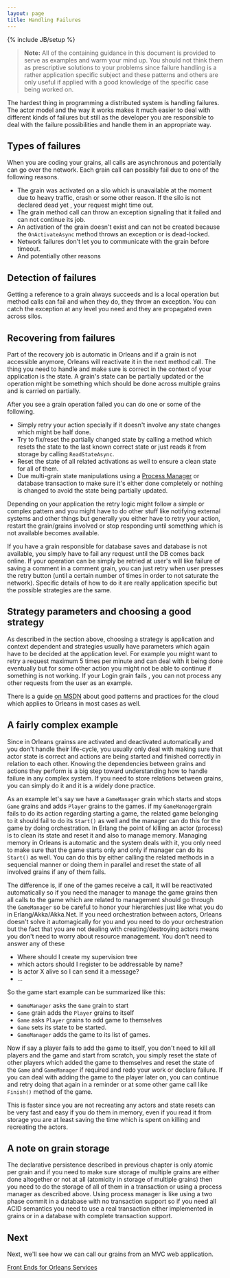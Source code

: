 ```yaml
---
layout: page
title: Handling Failures
---
```

{% include JB/setup %}

> **Note:** All of the containing guidance in this document is provided to serve as examples and warm your mind up. You should not think them as prescriptive solutions to your problems since failure handling is a rather application specific subject and these patterns and others are only useful if applied with a good knowledge of the specific case being worked on.

The hardest thing in programming a distributed system is handling failures. The actor model and the way it works makes it much easier to deal with different kinds of failures but still as the developer you are responsible to deal with the failure possibilities and handle them in an appropriate way.

## Types of failures

When you are coding your grains, all calls are asynchronous and potentially can go over the network. Each grain call can possibly fail due to one of the following reasons.

- The grain was activated on a silo which is unavailable at the moment due to heavy traffic, crash or some other reason. If the silo is not declared dead yet , your request might time out.
- The grain method call can throw an exception signaling that it failed and can not continue its job.
- An activation of the grain doesn't exist and can not be created because the `OnActivateAsync` method throws an exception or is dead-locked.
- Network failures don't let you to communicate with the grain before timeout.
- And potentially other reasons

## Detection of failures

Getting a reference to a grain always succeeds and is a local operation but method calls can fail and when they do, they throw an exception. You can catch the exception at any level you need and they are propagated even across silos. 

## Recovering from failures

Part of the recovery job is automatic in Orleans and if a grain is not accessible anymore, Orleans will reactivate it in the next method call. The thing you need to handle and make sure is correct in the context of your application is the state. A grain's state can be partially updated or the operation might be something which should be done across multiple grains and is carried on partially.

After you see a grain operation failed you can do one or some  of the following.

- Simply retry your action specially if it doesn't involve any state changes which might be half done.
- Try to fix/reset the partially changed state by calling a method which resets the state to the last known correct state or just reads it from storage by calling `ReadStateAsync`.
- Reset the state of all related activations as well to ensure a clean state for all of them.
- Due multi-grain state manipulations using a [Process Manager](https://msdn.microsoft.com/en-us/library/jj591569.aspx) or database transaction to make sure it's either done completely or nothing is changed to avoid the state being partially updated.

Depending on your application the retry logic might follow a simple or complex pattern and you might have to do other stuff like notifying external systems and other things but generally you either have to retry your action, restart the grain/grains involved or stop responding until something which is not available becomes available. 

If you have a grain responsible for database saves and database is not available, you simply have to fail any request until the DB comes back online. If your operation can be simply be retried at user's will like failure of saving a comment in a comment grain, you can just retry when user presses the retry button (until a certain number of times in order to not saturate the network). Specific details of how to do it are really application specific but the possible strategies are the same.

## Strategy parameters and choosing a good strategy

As described in the section above, choosing a strategy is application and context dependent and strategies usually have parameters which again have to be decided at the application level. For example you might want to retry a request maximum 5 times per minute and can deal with it being done eventually but for some other action you might not be able to continue if something is not working. If your Login grain fails , you can not process any other requests from the user as an example. 

There is a guide [on MSDN](https://msdn.microsoft.com/en-us/library/dn568099.aspx) about good patterns and practices for the cloud which applies to Orleans in most cases as well.

## A fairly complex example

Since in Orleans grainss are activated and deactivated automatically and you don't handle their life-cycle, you usually only deal with making sure that actor state is correct and actions are being started and finished correctly in relation to each other. Knowing the dependencies between grains and actions they perform is a big step toward understanding how to handle failure in any complex system. If you need to store relations between grains, you can simply do it and it is a widely done practice. 

As an example let's say we have a `GameManager` grain which starts and stops `Game` grains and adds `Player` grains to the games.  if my `GameManager`grain fails to do its action regarding starting a game, the related game belonging to it should fail to do its `Start()` as well and the manager can do this for the game by doing orchestration. In Erlang the point of killing an actor (process) is to clean its state and reset it and also to manage memory. Managing memory in Orleans is automatic and the system deals with it, you only need to make sure that the game starts only and only if manager can do its `Start()` as well. You can do this by either calling the related methods in a sequencial manner or doing them in parallel and reset the state of all involved grains if any of them fails.

The difference is, if one of the games receive a call, it will be reactivated automatically so if you need the manager to manage the game grains then all calls to the game which are related to management should go through the `GameManager` so be careful to honor your hierarchies just like what you do in Erlang/Akka/Akka.Net. If you need orchestration between actors, Orleans doesn't solve it automagically for you and you need to do your orchestration but the fact that you are not dealing with creating/destroying actors means you don't need to worry about resource management. You don't need to answer any of these

- Where should I create my supervision tree
- which actors should I register to be addressable by name?
- Is actor X alive so I can send it a message?
- ...

So the game start example can be summarized like this:

- `GameManager` asks the `Game` grain to start
- `Game` grain adds the `Player` grains to itself
- `Game` asks `Player` grains to add game to themselves
- `Game` sets its state to be started.
- `GameManager` adds the game to its list of games.

Now if say a player fails to add the game to itself, you don't need to kill all players and the game and start from scratch, you simply reset the state of other players which added the game to themselves and reset the state of the `Game` and `GameManager` if required and redo your work or declare failure. If you can deal with adding the game to the player later on, you can continue and retry doing that again in a reminder or at some other game call like `Finish()` method of the game.

This is faster since you are not recreating any actors and state resets can be very fast and easy if you do them in memory, even if you read it from storage you are at least saving the time which is spent on killing and recreating the actors.

## A note on grain storage

The declarative persistence described in previous chapter is only atomic per grain and if you need to make sure storage of multiple grains are either done altogether or not at all (atomicity in storage of multiple grains) then you need to do the storage of all of them in a transaction or using a process manager as described above. Using process manager is like using a two phase commit in a database with no transaction support so if you need all ACID semantics you need to use a real transaction either implemented in grains or in a database with complete transaction support. 
## Next

Next, we'll see how we can call our grains from an MVC web application.

[Front Ends for Orleans Services](Front-Ends-for-Orleans-Services)
